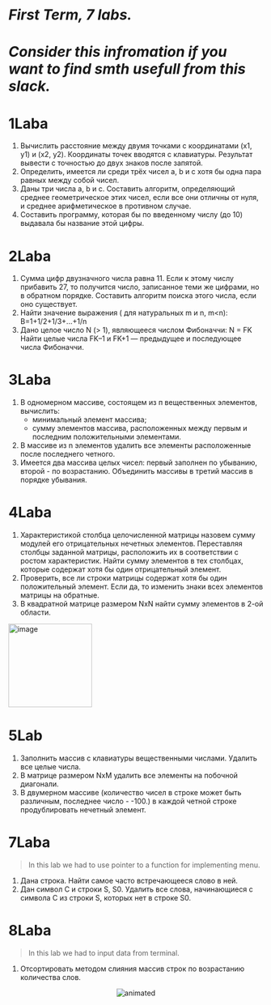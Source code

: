 # ***First Term, 7 labs.***
# ***Consider this infromation if you want to find smth usefull from this slack.***
# 1Laba
1. Вычислить расстояние между двумя точками с координатами (х1, y1) и (х2, y2). Координаты точек вводятся с клавиатуры. Результат вывести с точностью до двух знаков после запятой.
2. Определить, имеется ли среди трёх чисел a, b и c хотя бы одна  пара равных между собой чисел.
3. Даны три числа a, b и c. Составить алгоритм, определяющий среднее геометрическое этих чисел, если все они отличны от нуля, и среднее  арифметическое в противном случае.
4. Составить программу, которая бы по введенному числу (до 10) выдавала бы название этой цифры. 

# 2Laba
1. Сумма цифр двузначного числа равна 11. Если к этому числу прибавить 27,  то получится число, записанное теми же цифрами, но в обратном порядке.  Составить алгоритм поиска этого числа, если оно существует.
2. Найти значение выражения ( для натуральных m и n, m<n): B=1+1/2+1/3+...+1/n
3. Дано целое число N (> 1), являющееся числом Фибоначчи: N = FK Найти целые числа FK–1 и FK+1 — предыдущее и последующее числа Фибоначчи.

# 3Laba
1. В одномерном массиве, состоящем из п вещественных элементов, вычислить:
   - минимальный элемент массива;
   - сумму элементов массива, расположенных между первым и последним положительными элементами.
2. В массиве из n элементов удалить все элементы расположенные после последнего четного.
3. Имеется два массива целых чисел: первый заполнен по убыванию, второй - по возрастанию. Объединить массивы в третий массив в порядке убывания.

# 4Laba
1. Характеристикой столбца целочисленной матрицы назовем сумму модулей его отрицательных нечетных элементов. Переставляя столбцы заданной матрицы, расположить их в соответствии с ростом характеристик. Найти сумму элементов в тех столбцах, которые содержат хотя бы один отрицательный элемент.
2. Проверить, все ли строки матрицы содержат хотя бы один положительный элемент. Если да, то изменить знаки всех элементов матрицы на обратные.
3. В квадратной матрице размером NxN найти сумму элементов в 2-ой области.
<img width="165" alt="image" src="https://user-images.githubusercontent.com/66951820/207101436-f2e79846-06b5-4f16-ac75-c5026b0bbe7e.png">

# 5Lab
1. Заполнить массив с клавиатуры вещественными числами. Удалить все целые числа.
2. В матрице размером NxM удалить все элементы на побочной диагонали.
3. В двумерном массиве (количество чисел в строке может быть различным, последнее число - -100.) в каждой четной строке продублировать нечетный элемент.

# 7Laba
>In this lab we had to use pointer to a function for implementing menu.
1. Дана строка. Найти самое часто встречающееся слово в ней.
2. Дан символ C и строки S, S0. Удалить все слова, начинающиеся с символа C из строки S, которых нет в строке S0.

# 8Laba
>In this lab we had to input data from terminal.
1. Отсортировать методом слияния массив строк по возрастанию количества слов.


<p align="center">
   <img src="https://i.pinimg.com/originals/4d/16/78/4d1678e171347c4402c231dad0394f0f.gif](https://usagif.com/wp-content/uploads/gif/hamster-wheel-32.gif)https://usagif.com/wp-content/uploads/gif/hamster-wheel-32.gif" alt="animated" />
</p>
